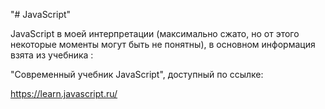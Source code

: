 "# JavaScript" 

JavaScript в моей интерпретации (максимально сжато, но от этого некоторые моменты могут быть не понятны),
в основном информация взята из учебника : 

"Современный учебник JavaScript", доступный по ссылке: 

https://learn.javascript.ru/